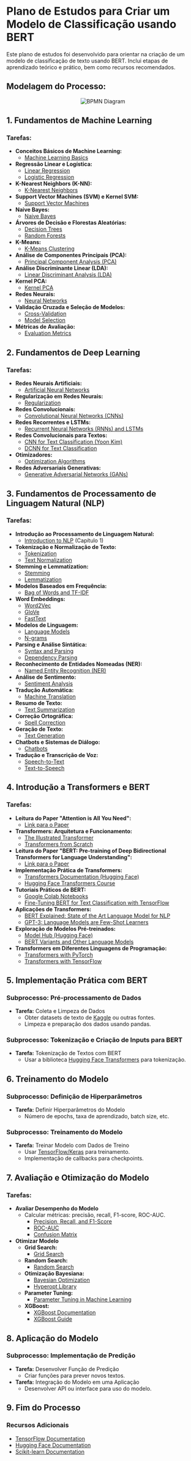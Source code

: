 # Plano de Estudos para Criar um Modelo de Classificação usando BERT

Este plano de estudos foi desenvolvido para orientar na criação de um modelo de classificação de texto usando BERT. Inclui etapas de aprendizado teórico e prático, bem como recursos recomendados.

## Modelagem do Processo:

<p align="center">
  <img src="https://github.com/Neural-Matheus/TextClassifier/assets/72510366/871b864f-259a-4084-8585-0aa1522da1c1" alt="BPMN Diagram">
</p>

## 1. Fundamentos de Machine Learning

### Tarefas:
- **Conceitos Básicos de Machine Learning:**
  - [Machine Learning Basics](https://developers.google.com/machine-learning/crash-course/ml-intro)
- **Regressão Linear e Logística:**
  - [Linear Regression](https://scikit-learn.org/stable/auto_examples/linear_model/plot_ols.html)
  - [Logistic Regression](https://scikit-learn.org/stable/auto_examples/linear_model/plot_logistic.html)
- **K-Nearest Neighbors (K-NN):**
  - [K-Nearest Neighbors](https://scikit-learn.org/stable/modules/neighbors.html)
- **Support Vector Machines (SVM) e Kernel SVM:**
  - [Support Vector Machines](https://scikit-learn.org/stable/modules/svm.html)
- **Naive Bayes:**
  - [Naive Bayes](https://scikit-learn.org/stable/modules/naive_bayes.html)
- **Árvores de Decisão e Florestas Aleatórias:**
  - [Decision Trees](https://scikit-learn.org/stable/modules/tree.html)
  - [Random Forests](https://scikit-learn.org/stable/modules/ensemble.html#forests-of-randomized-trees)
- **K-Means:**
  - [K-Means Clustering](https://scikit-learn.org/stable/modules/clustering.html#k-means)
- **Análise de Componentes Principais (PCA):**
  - [Principal Component Analysis (PCA)](https://scikit-learn.org/stable/modules/decomposition.html#pca)
- **Análise Discriminante Linear (LDA):**
  - [Linear Discriminant Analysis (LDA)](https://scikit-learn.org/stable/modules/lda_qda.html#lda-qda)
- **Kernel PCA:**
  - [Kernel PCA](https://scikit-learn.org/stable/modules/decomposition.html#kernel-pca)
- **Redes Neurais:**
  - [Neural Networks](https://www.tensorflow.org/guide/keras/sequential_model)
- **Validação Cruzada e Seleção de Modelos:**
  - [Cross-Validation](https://scikit-learn.org/stable/modules/cross_validation.html)
  - [Model Selection](https://scikit-learn.org/stable/tutorial/statistical_inference/model_selection.html)
- **Métricas de Avaliação:**
  - [Evaluation Metrics](https://scikit-learn.org/stable/modules/model_evaluation.html)

## 2. Fundamentos de Deep Learning

### Tarefas:
- **Redes Neurais Artificiais:**
  - [Artificial Neural Networks](https://www.deeplearningbook.org/contents/mlp.html)
- **Regularização em Redes Neurais:**
  - [Regularization](https://www.deeplearningbook.org/contents/regularization.html)
- **Redes Convolucionais:**
  - [Convolutional Neural Networks (CNNs)](https://cs231n.github.io/convolutional-networks/)
- **Redes Recorrentes e LSTMs:**
  - [Recurrent Neural Networks (RNNs) and LSTMs](https://colah.github.io/posts/2015-08-Understanding-LSTMs/)
- **Redes Convolucionais para Textos:**
  - [CNN for Text Classification (Yoon Kim)](https://arxiv.org/abs/1408.5882)
  - [DCNN for Text Classification](https://arxiv.org/abs/1511.08630)
- **Otimizadores:**
  - [Optimization Algorithms](https://www.deeplearningbook.org/contents/optimization.html)
- **Redes Adversariais Generativas:**
  - [Generative Adversarial Networks (GANs)](https://arxiv.org/abs/1406.2661)

## 3. Fundamentos de Processamento de Linguagem Natural (NLP)

### Tarefas:
- **Introdução ao Processamento de Linguagem Natural:**
  - [Introduction to NLP](https://web.stanford.edu/~jurafsky/slp3/ed3book.pdf) (Capítulo 1)
- **Tokenização e Normalização de Texto:**
  - [Tokenization](https://www.nltk.org/api/nltk.tokenize.html)
  - [Text Normalization](https://web.stanford.edu/~jurafsky/slp3/4.pdf)
- **Stemming e Lemmatization:**
  - [Stemming](https://www.nltk.org/howto/stem.html)
  - [Lemmatization](https://www.nltk.org/_modules/nltk/stem/wordnet.html)
- **Modelos Baseados em Frequência:**
  - [Bag of Words and TF-IDF](https://scikit-learn.org/stable/modules/feature_extraction.html)
- **Word Embeddings:**
  - [Word2Vec](https://arxiv.org/abs/1301.3781)
  - [GloVe](https://nlp.stanford.edu/pubs/glove.pdf)
  - [FastText](https://arxiv.org/abs/1607.04606)
- **Modelos de Linguagem:**
  - [Language Models](https://web.stanford.edu/class/cs124/lec/languagemodeling.pdf)
  - [N-grams](https://web.stanford.edu/~jurafsky/slp3/3.pdf)
- **Parsing e Análise Sintática:**
  - [Syntax and Parsing](https://web.stanford.edu/~jurafsky/slp3/13.pdf)
  - [Dependency Parsing](https://nlp.stanford.edu/software/stanford-dependencies.html)
- **Reconhecimento de Entidades Nomeadas (NER):**
  - [Named Entity Recognition (NER)](https://spacy.io/usage/linguistic-features#named-entities)
- **Análise de Sentimento:**
  - [Sentiment Analysis](https://towardsdatascience.com/sentiment-analysis-with-python-part-1-5ce197074184)
- **Tradução Automática:**
  - [Machine Translation](https://web.stanford.edu/~jurafsky/slp3/20.pdf)
- **Resumo de Texto:**
  - [Text Summarization](https://arxiv.org/abs/1509.00685)
- **Correção Ortográfica:**
  - [Spell Correction](https://web.stanford.edu/~jurafsky/slp3/5.pdf)
- **Geração de Texto:**
  - [Text Generation](https://towardsdatascience.com/text-generation-with-python-and-tensorflow-618dff36f340)
- **Chatbots e Sistemas de Diálogo:**
  - [Chatbots](https://web.stanford.edu/class/cs124/lec/chatbots.pdf)
- **Tradução e Transcrição de Voz:**
  - [Speech-to-Text](https://cloud.google.com/speech-to-text)
  - [Text-to-Speech](https://cloud.google.com/text-to-speech)

## 4. Introdução a Transformers e BERT

### Tarefas:
- **Leitura do Paper "Attention is All You Need":**
  - [Link para o Paper](https://arxiv.org/abs/1706.03762)
- **Transformers: Arquitetura e Funcionamento:**
  - [The Illustrated Transformer](https://jalammar.github.io/illustrated-transformer/)
  - [Transformers from Scratch](https://peterbloem.nl/blog/transformers)
- **Leitura do Paper "BERT: Pre-training of Deep Bidirectional Transformers for Language Understanding":**
  - [Link para o Paper](https://arxiv.org/abs/1810.04805)
- **Implementação Prática de Transformers:**
  - [Transformers Documentation (Hugging Face)](https://huggingface.co/transformers/)
  - [Hugging Face Transformers Course](https://huggingface.co/course/chapter1)
- **Tutoriais Práticos de BERT:**
  - [Google Colab Notebooks](https://colab.research.google.com/github/huggingface/notebooks/blob/main/transformers_doc/en/pytorch/quicktour.ipynb)
  - [Fine-Tuning BERT for Text Classification with TensorFlow](https://towardsdatascience.com/fine-tuning-bert-for-text-classification-with-tensorflow-2-0-50dfc2acebd2)
- **Aplicações de Transformers:**
  - [BERT Explained: State of the Art Language Model for NLP](https://towardsdatascience.com/bert-explained-state-of-the-art-language-model-for-nlp-f8b21a9b6270)
  - [GPT-3: Language Models are Few-Shot Learners](https://arxiv.org/abs/2005.14165)
- **Exploração de Modelos Pré-treinados:**
  - [Model Hub (Hugging Face)](https://huggingface.co/models)
  - [BERT Variants and Other Language Models](https://arxiv.org/abs/1907.11692)
- **Transformers em Diferentes Linguagens de Programação:**
  - [Transformers with PyTorch](https://pytorch.org/hub/huggingface_pytorch-transformers/)
  - [Transformers with TensorFlow](https://www.tensorflow.org/official_models/fine_tuning_bert)

## 5. Implementação Prática com BERT

### Subprocesso: Pré-processamento de Dados
- **Tarefa:** Coleta e Limpeza de Dados
  - Obter datasets de texto de [Kaggle](https://www.kaggle.com/datasets) ou outras fontes.
  - Limpeza e preparação dos dados usando pandas.

### Subprocesso: Tokenização e Criação de Inputs para BERT
- **Tarefa:** Tokenização de Textos com BERT
  - Usar a biblioteca [Hugging Face Transformers](https://huggingface.co/transformers/installation.html) para tokenização.

## 6. Treinamento do Modelo

### Subprocesso: Definição de Hiperparâmetros
- **Tarefa:** Definir Hiperparâmetros do Modelo
  - Número de epochs, taxa de aprendizado, batch size, etc.

### Subprocesso: Treinamento do Modelo
- **Tarefa:** Treinar Modelo com Dados de Treino
  - Usar [TensorFlow/Keras](https://www.tensorflow.org/guide/keras/train_and_evaluate) para treinamento.
  - Implementação de callbacks para checkpoints.

## 7. Avaliação e Otimização do Modelo

### Tarefas:
- **Avaliar Desempenho do Modelo**
  - Calcular métricas: precisão, recall, F1-score, ROC-AUC.
    - [Precision, Recall, and F1-Score](https://scikit-learn.org/stable/auto_examples/model_selection/plot_precision_recall.html)
    - [ROC-AUC](https://scikit-learn.org/stable/modules/generated/sklearn.metrics.roc_auc_score.html)
    - [Confusion Matrix](https://scikit-learn.org/stable/auto_examples/model_selection/plot_confusion_matrix.html)
- **Otimizar Modelo**
  - **Grid Search:**
    - [Grid Search](https://scikit-learn.org/stable/modules/grid_search.html)
  - **Random Search:**
    - [Random Search](https://scikit-learn.org/stable/modules/grid_search.html#randomized-parameter-optimization)
  - **Otimização Bayesiana:**
    - [Bayesian Optimization](https://arxiv.org/abs/1012.2599)
    - [Hyperopt Library](http://hyperopt.github.io/hyperopt/)
  - **Parameter Tuning:**
    - [Parameter Tuning in Machine Learning](https://machinelearningmastery.com/tuning-machine-learning-models/)
  - **XGBoost:**
    - [XGBoost Documentation](https://xgboost.readthedocs.io/en/latest/)
    - [XGBoost Guide](https://machinelearningmastery.com/gentle-introduction-xgboost-applied-machine-learning/)

## 8. Aplicação do Modelo

### Subprocesso: Implementação de Predição
- **Tarefa:** Desenvolver Função de Predição
  - Criar funções para prever novos textos.
- **Tarefa:** Integração do Modelo em uma Aplicação
  - Desenvolver API ou interface para uso do modelo.

## 9. Fim do Processo

### Recursos Adicionais
- [TensorFlow Documentation](https://www.tensorflow.org/guide)
- [Hugging Face Documentation](https://huggingface.co/docs)
- [Scikit-learn Documentation](https://scikit-learn.org/stable/user_guide.html)
